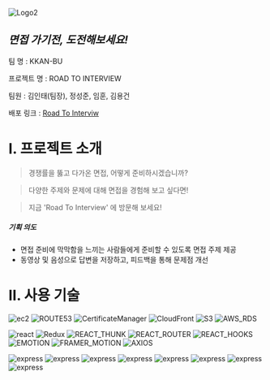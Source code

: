 ![Logo2](https://user-images.githubusercontent.com/73890790/141965204-48c24372-354a-4dee-a45c-40bc1224f52a.png)

## _면접 가기전, 도전해보세요!_


팀 명 : KKAN-BU

프로젝트 명 : ROAD TO INTERVIEW

팀원 : 김인태(팀장), 정성준, 임훈, 김용건

배포 링크 : [Road To Interviw](https://roadtointerview.site/)

# Ⅰ. 프로젝트 소개
> 경쟁률을 뚫고 다가온 면접, 어떻게 준비하시겠습니까?

> 다양한 주제와 문제에 대해 면접을 경험해 보고 싶다면!

>  지금 'Road To Interview' 에 방문해 보세요!
 ##### 기획 의도
 - 면접 준비에 막막함을 느끼는 사람들에게 준비할 수 있도록 면접 주제 제공
 - 동영상 및 음성으로 답변을 저장하고, 피드백을 통해 문제점 개선
 
# Ⅱ. 사용 기술
![ec2](https://img.shields.io/badge/-AWS_EC2-green) ![ROUTE53](https://img.shields.io/badge/-AWS_ROUTE53-yellowgreen) ![CertificateManager](https://img.shields.io/badge/-AWS_Certificate_Manager-yellow) ![CloudFront](https://img.shields.io/badge/-AWS_CloudFront-orange)  ![S3](https://img.shields.io/badge/-AWS_S3-red)  ![AWS_RDS](https://img.shields.io/badge/-AWS_RDS-gray)

![react](https://img.shields.io/badge/-REACT-blue) ![Redux](https://img.shields.io/badge/-REACT_REDUX-sucsess) ![REACT_THUNK](https://img.shields.io/badge/-REACT_THUNK-important) ![REACT_ROUTER](https://img.shields.io/badge/-REACT_ROUTER-violet) ![REACT_HOOKS](https://img.shields.io/badge/-REACT_HOOKS-FF4848) ![EMOTION](https://img.shields.io/badge/-EMOTION-B5B2FF) ![FRAMER_MOTION](https://img.shields.io/badge/-FRAMER_MOTION-D941C5) ![AXIOS](https://img.shields.io/badge/-AXIOS-C2C2C2)

![express](https://img.shields.io/badge/-EXPRESS-A566FF) ![express](https://img.shields.io/badge/-SEQUELIZE-E5D85C) ![express](https://img.shields.io/badge/-MYSQL-FAE0D4) ![express](https://img.shields.io/badge/-CHEERIO-5CD1E5) ![express](https://img.shields.io/badge/-PUPPETEER-FFB2F5) ![express](https://img.shields.io/badge/-NODE_CRON-DAD9FF) ![express](https://img.shields.io/badge/-NODEMAILER-9FC93C) ![express](https://img.shields.io/badge/-NGINX-993800) 
 
